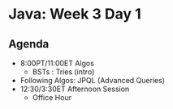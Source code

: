 # Java: Week 3 Day 1
## Agenda
- 8:00PT/11:00ET Algos
    - BSTs : Tries (intro)
- Following Algos: JPQL (Advanced Queries)
- 12:30/3:30ET Afternoon Session
    - Office Hour